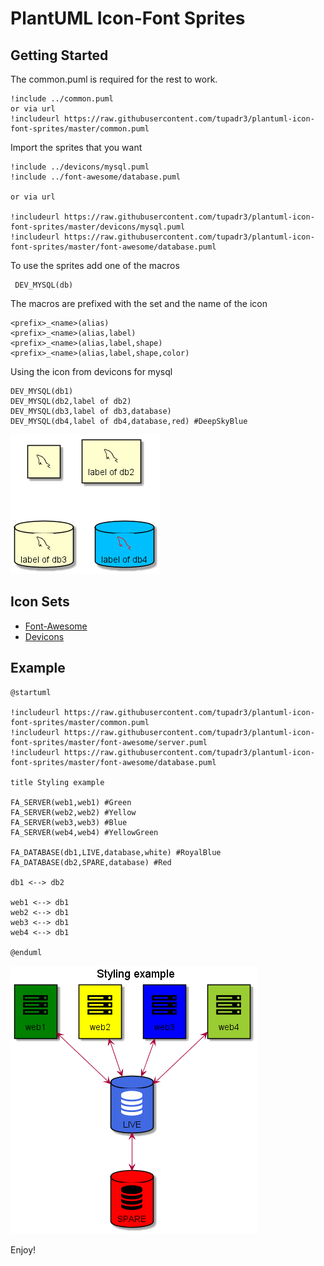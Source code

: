 # PlantUML Icon-Font Sprites

## Getting Started

The common.puml is required for the rest to work. 
	
	!include ../common.puml
	or via url 
	!includeurl https://raw.githubusercontent.com/tupadr3/plantuml-icon-font-sprites/master/common.puml

Import the sprites that you want

	!include ../devicons/mysql.puml
	!include ../font-awesome/database.puml

	or via url

	!includeurl https://raw.githubusercontent.com/tupadr3/plantuml-icon-font-sprites/master/devicons/mysql.puml
	!includeurl https://raw.githubusercontent.com/tupadr3/plantuml-icon-font-sprites/master/font-awesome/database.puml

To use the sprites add one of the macros

	 DEV_MYSQL(db)

The macros are prefixed with the set and the name of the icon

	<prefix>_<name>(alias)
	<prefix>_<name>(alias,label)
	<prefix>_<name>(alias,label,shape)
	<prefix>_<name>(alias,label,shape,color)
	
Using the icon from devicons for mysql
	
	DEV_MYSQL(db1)
	DEV_MYSQL(db2,label of db2)
	DEV_MYSQL(db3,label of db3,database)
	DEV_MYSQL(db4,label of db4,database,red) #DeepSkyBlue

![overload-example](examples/overload-example.png)

## Icon Sets

* [Font-Awesome](http://fontawesome.io/)
* [Devicons](http://vorillaz.github.io/devicons)

## Example 

	@startuml

	!includeurl https://raw.githubusercontent.com/tupadr3/plantuml-icon-font-sprites/master/common.puml
	!includeurl https://raw.githubusercontent.com/tupadr3/plantuml-icon-font-sprites/master/font-awesome/server.puml
	!includeurl https://raw.githubusercontent.com/tupadr3/plantuml-icon-font-sprites/master/font-awesome/database.puml
	
	title Styling example

	FA_SERVER(web1,web1) #Green
	FA_SERVER(web2,web2) #Yellow
	FA_SERVER(web3,web3) #Blue
	FA_SERVER(web4,web4) #YellowGreen

	FA_DATABASE(db1,LIVE,database,white) #RoyalBlue
	FA_DATABASE(db2,SPARE,database) #Red

	db1 <--> db2

	web1 <--> db1
	web2 <--> db1
	web3 <--> db1
	web4 <--> db1

	@enduml

![styling-example](examples/styling-example.png)


Enjoy!





